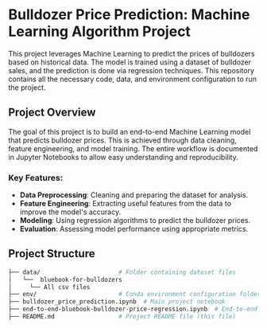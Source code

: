 # Bulldozer Price Prediction: Machine Learning Algorithm Project

This project leverages Machine Learning to predict the prices of bulldozers based on historical data. The model is trained using a dataset of bulldozer sales, and the prediction is done via regression techniques. This repository contains all the necessary code, data, and environment configuration to run the project.

## Project Overview

The goal of this project is to build an end-to-end Machine Learning model that predicts bulldozer prices. This is achieved through data cleaning, feature engineering, and model training. The entire workflow is documented in Jupyter Notebooks to allow easy understanding and reproducibility.

### Key Features:
- **Data Preprocessing**: Cleaning and preparing the dataset for analysis.
- **Feature Engineering**: Extracting useful features from the data to improve the model's accuracy.
- **Modeling**: Using regression algorithms to predict the bulldozer prices.
- **Evaluation**: Assessing model performance using appropriate metrics.

## Project Structure

```bash
├── data/                      # Folder containing dataset files
│   └──  bluebook-for-bulldozers
│     └── All csv files      
├── env/                       # Conda environment configuration folder
├── bulldozer_price_prediction.ipynb  # Main project notebook
├── end-to-end-bluebook-bulldozer-price-regression.ipynb  # End-to-end notebook with full pipeline
├── README.md                  # Project README file (this file)
